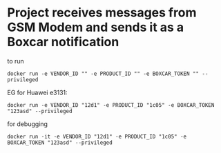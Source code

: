 # Project receives messages from GSM Modem and sends it as a Boxcar notification

to run

`docker run -e VENDOR_ID "" -e PRODUCT_ID "" -e BOXCAR_TOKEN "" --privileged`

EG for Huawei e3131:

`docker run -e VENDOR_ID "12d1" -e PRODUCT_ID "1c05" -e BOXCAR_TOKEN "123asd" --privileged`

for debugging

`docker run -it -e VENDOR_ID "12d1" -e PRODUCT_ID "1c05" -e BOXCAR_TOKEN "123asd" --privileged`
